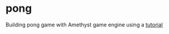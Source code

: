 # pong
Building pong game with Amethyst game engine using a [tutorial](https://book.amethyst.rs/stable/pong-tutorial.html)
